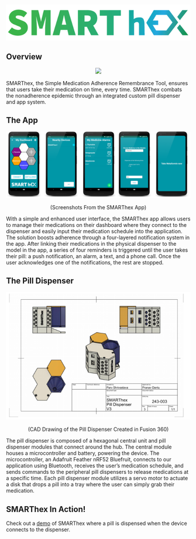 <p align="center">
    <img src="doc/smarthexLogo.PNG" />
</p>

Overview
--------
<p align="center">
    <img src="doc/product.jpg" />
</p>

SMARThex, the Simple Medication Adherence Remembrance Tool, ensures that users take their
medication on time, every time. SMARThex combats the nonadherence epidemic through an
integrated custom pill dispenser and app system.

The App
--------
<p align="center">
    <img src="doc/appScreenshots.png" />
</p>
<p align="center">(Screenshots From the SMARThex App)</p>

With a simple and enhanced user interface, the SMARThex app allows users to manage their
medications on their dashboard where they connect to the dispenser and easily input their
medication schedule into the application. The solution boosts adherence through a four-layered
notification system in the app. After linking their medications in the physical dispenser to the
model in the app, a series of four reminders is triggered until the user takes their pill: a push
notification, an alarm, a text, and a phone call. Once the user acknowledges one of the
notifications, the rest are stopped.

The Pill Dispenser
--------
<p align="center">
    <img src="doc/pillDispenser.PNG" />
</p>
<p align="center">(CAD Drawing of the Pill Dispenser Created in Fusion 360)</p>

The pill dispenser is composed of a hexagonal central unit and pill dispenser modules that
connect around the hub. The central module houses a microcontroller and battery, powering the
device. The microcontroller, an Adafruit Feather nRF52 Bluefruit, connects to our application
using Bluetooth, receives the user’s medication schedule, and sends commands to the peripheral
pill dispensers to release medications at a specific time. Each pill dispenser module utilizes a
servo motor to actuate a disk that drops a pill into a tray where the user can simply grab their
medication.

SMARThex In Action!
--------
Check out a [demo](https://photos.app.goo.gl/MzV15pCoprQDqdQj8) of SMARThex where a pill is dispensed when the device connects to the dispenser.
